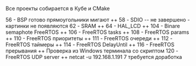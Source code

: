 Все проекты собирается в Кубе и CMake

56 -  BSP готово прямоугольники мигают ++
58 -  SDIO  --  не завершено - картинки не появляются
62 -  SRAM ++
64 -  HAL_LCD ++
104 - Binare semaphote FreeRTOS ++
106 - FreeRTOS tasks ++
108 - FreeRTOS params ++
110 - FreeRTOS приоритеты ++
111 - FreeRTOS очереди ++
112 - FreeRTOS таймеры ++
114 - FreeRTOS DelayUntil ++
116 - FreeRTOS прерывания ++  Проверка из Windows терминала со скриптом
120 - FreeRTOS UDP server ++  netcat -u 192.168.1.191 7  требуется доработка
